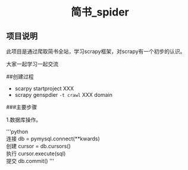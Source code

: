 # <center>简书_spider</center>

## 项目说明
<p>此项目是通过爬取简书全站，学习scrapy框架，对scrapy有一个初步的认识。</p>

<P>大家一起学习一起交流</p>


##创建过程

+ scarpy startproject XXX
+ scrapy genspdier `-t crawl` XXX domain

###主要步骤   

1.数据库操作。

'''python  
	连接 db = pymysql.connect(**kwards)  
	创建 cursor = db.cursors()  
	执行 cursor.execute(sql)   
	提交 db.commit()
'''

	
